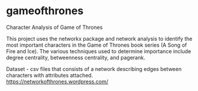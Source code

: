 # gameofthrones
Character Analysis of Game of Thrones

This project uses the networkx package and network analysis to identify the most important characters in the Game of Thrones book series (A Song of Fire and Ice). The various techniques used to determine importance include degree centrality, betweenness centrality, and pagerank. 

Dataset - csv files that consists of a network describing edges between characters with attributes attached. 
https://networkofthrones.wordpress.com/ 
        
